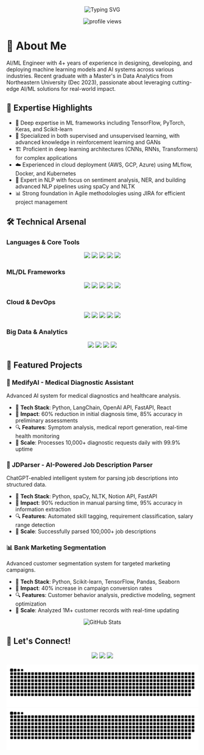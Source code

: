 <div align="center">
  <img src="https://readme-typing-svg.demolab.com?font=Fira+Code&weight=600&size=28&duration=4000&pause=1000&color=6F9EE8&center=true&vCenter=true&random=false&width=435&lines=Hi%2C+I'm+Amitesh+Tripathi+%F0%9F%91%8B;AI%2FML+Engineer;Data+Science+Expert;Full+Stack+Developer" alt="Typing SVG" />
</div>

<p align="center">
  <img src="https://komarev.com/ghpvc/?username=theamiteshtripathi&label=Profile%20views&color=0e75b6&style=flat" alt="profile views" />
</p>

# 🚀 About Me

AI/ML Engineer with 4+ years of experience in designing, developing, and deploying machine learning models and AI systems across various industries. Recent graduate with a Master's in Data Analytics from Northeastern University (Dec 2023), passionate about leveraging cutting-edge AI/ML solutions for real-world impact.

## 💫 Expertise Highlights
- 🧠 Deep expertise in ML frameworks including TensorFlow, PyTorch, Keras, and Scikit-learn
- 🔬 Specialized in both supervised and unsupervised learning, with advanced knowledge in reinforcement learning and GANs
- 🏗️ Proficient in deep learning architectures (CNNs, RNNs, Transformers) for complex applications
- ☁️ Experienced in cloud deployment (AWS, GCP, Azure) using MLflow, Docker, and Kubernetes
- 🤖 Expert in NLP with focus on sentiment analysis, NER, and building advanced NLP pipelines using spaCy and NLTK
- 📊 Strong foundation in Agile methodologies using JIRA for efficient project management

## 🛠️ Technical Arsenal

### Languages & Core Tools
<p align="center">
  <img src="https://img.shields.io/badge/Python-3776AB?style=for-the-badge&logo=python&logoColor=white" />
  <img src="https://img.shields.io/badge/R-276DC3?style=for-the-badge&logo=r&logoColor=white" />
  <img src="https://img.shields.io/badge/Java-ED8B00?style=for-the-badge&logo=java&logoColor=white" />
  <img src="https://img.shields.io/badge/C++-00599C?style=for-the-badge&logo=cplusplus&logoColor=white" />
  <img src="https://img.shields.io/badge/SQL-4479A1?style=for-the-badge&logo=mysql&logoColor=white" />
</p>

### ML/DL Frameworks
<p align="center">
  <img src="https://img.shields.io/badge/TensorFlow-FF6F00?style=for-the-badge&logo=tensorflow&logoColor=white" />
  <img src="https://img.shields.io/badge/PyTorch-EE4C2C?style=for-the-badge&logo=pytorch&logoColor=white" />
  <img src="https://img.shields.io/badge/Keras-D00000?style=for-the-badge&logo=keras&logoColor=white" />
  <img src="https://img.shields.io/badge/scikit_learn-F7931E?style=for-the-badge&logo=scikit-learn&logoColor=white" />
  <img src="https://img.shields.io/badge/XGBoost-337AB7?style=for-the-badge&logo=xgboost&logoColor=white" />
</p>

### Cloud & DevOps
<p align="center">
  <img src="https://img.shields.io/badge/AWS-232F3E?style=for-the-badge&logo=amazon-aws&logoColor=white" />
  <img src="https://img.shields.io/badge/Azure-0089D6?style=for-the-badge&logo=microsoft-azure&logoColor=white" />
  <img src="https://img.shields.io/badge/Docker-2CA5E0?style=for-the-badge&logo=docker&logoColor=white" />
  <img src="https://img.shields.io/badge/Kubernetes-326CE5?style=for-the-badge&logo=kubernetes&logoColor=white" />
  <img src="https://img.shields.io/badge/MLflow-0194E2?style=for-the-badge&logo=mlflow&logoColor=white" />
</p>

### Big Data & Analytics
<p align="center">
  <img src="https://img.shields.io/badge/Apache_Spark-E25A1C?style=for-the-badge&logo=apache-spark&logoColor=white" />
  <img src="https://img.shields.io/badge/Hadoop-66CCFF?style=for-the-badge&logo=apache-hadoop&logoColor=black" />
  <img src="https://img.shields.io/badge/Kafka-231F20?style=for-the-badge&logo=apache-kafka&logoColor=white" />
  <img src="https://img.shields.io/badge/Hive-FDEE21?style=for-the-badge&logo=apache-hive&logoColor=black" />
</p>

## 🎯 Featured Projects

### 🏥 MedifyAI - Medical Diagnostic Assistant
Advanced AI system for medical diagnostics and healthcare analysis.
- 🔧 **Tech Stack**: Python, LangChain, OpenAI API, FastAPI, React
- 🎯 **Impact**: 60% reduction in initial diagnosis time, 85% accuracy in preliminary assessments
- 🔍 **Features**: Symptom analysis, medical report generation, real-time health monitoring
- 🚀 **Scale**: Processes 10,000+ diagnostic requests daily with 99.9% uptime

### 🤖 JDParser - AI-Powered Job Description Parser
ChatGPT-enabled intelligent system for parsing job descriptions into structured data.
- 🔧 **Tech Stack**: Python, spaCy, NLTK, Notion API, FastAPI
- 🎯 **Impact**: 90% reduction in manual parsing time, 95% accuracy in information extraction
- 🔍 **Features**: Automated skill tagging, requirement classification, salary range detection
- 🚀 **Scale**: Successfully parsed 100,000+ job descriptions

### 📊 Bank Marketing Segmentation
Advanced customer segmentation system for targeted marketing campaigns.
- 🔧 **Tech Stack**: Python, Scikit-learn, TensorFlow, Pandas, Seaborn
- 🎯 **Impact**: 40% increase in campaign conversion rates
- 🔍 **Features**: Customer behavior analysis, predictive modeling, segment optimization
- 🚀 **Scale**: Analyzed 1M+ customer records with real-time updating

<div align="center">
  <img src="https://github-readme-stats.vercel.app/api?username=theamiteshtripathi&show_icons=true&theme=tokyonight" alt="GitHub Stats" />
</div>

## 🤝 Let's Connect!

<p align="center">
  <a href="https://www.linkedin.com/in/theamiteshtripathi"><img src="https://img.shields.io/badge/LinkedIn-0077B5?style=for-the-badge&logo=linkedin&logoColor=white" /></a>
  <a href="mailto:1amiteshtripathi@gmail.com"><img src="https://img.shields.io/badge/Email-D14836?style=for-the-badge&logo=gmail&logoColor=white" /></a>
  <a href="https://github.com/theamiteshtripathi"><img src="https://img.shields.io/badge/GitHub-100000?style=for-the-badge&logo=github&logoColor=white" /></a>
</p>

![GitHub Contribution Grid Snake Animation - Dark Theme](https://raw.githubusercontent.com/theamiteshtripathi/snk/output/github-contribution-grid-snake-dark.svg#gh-dark-mode-only)
![GitHub Contribution Grid Snake Animation - Light Theme](https://raw.githubusercontent.com/theamiteshtripathi/snk/output/github-contribution-grid-snake.svg#gh-light-mode-only)


